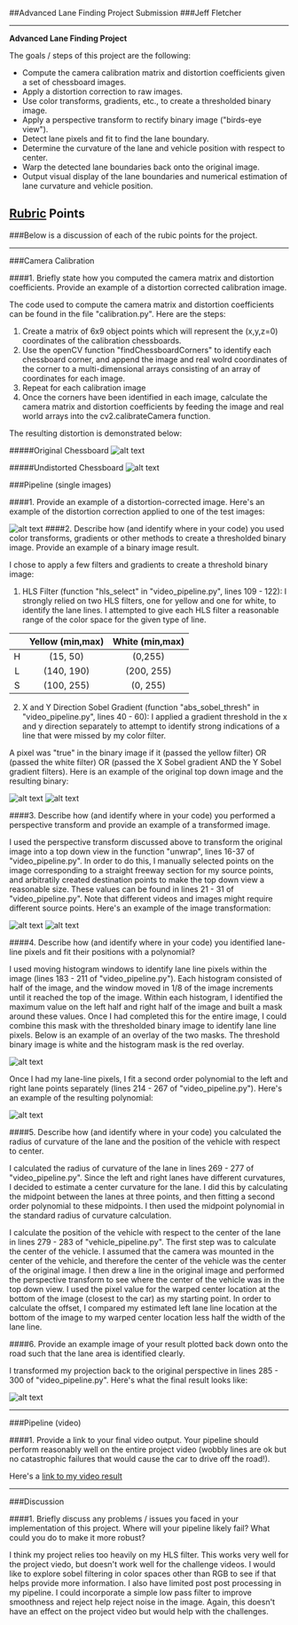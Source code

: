##Advanced Lane Finding Project Submission
###Jeff Fletcher

---

**Advanced Lane Finding Project**

The goals / steps of this project are the following:

* Compute the camera calibration matrix and distortion coefficients given a set of chessboard images.
* Apply a distortion correction to raw images.
* Use color transforms, gradients, etc., to create a thresholded binary image.
* Apply a perspective transform to rectify binary image ("birds-eye view").
* Detect lane pixels and fit to find the lane boundary.
* Determine the curvature of the lane and vehicle position with respect to center.
* Warp the detected lane boundaries back onto the original image.
* Output visual display of the lane boundaries and numerical estimation of lane curvature and vehicle position.

[//]: # (Image References)

[image1]: ./camera_cal/calibration1.jpg "Original Chessboard"
[image2]: ./output_images/test_undist.jpg "Undistorted Chessboard"
[image3]: ./output_images/top_down.jpg "Top Down View"
[image4]: ./output_images/combined_binary.jpg "Binary Mask"
[image5]: ./output_images/original.jpg "Original Image"
[image6]: ./output_images/histogram_mask.jpg "Histogram Mask"
[image7]: ./output_images/curve_fitting.jpg "Curve Fitting"
[image8]: ./output_images/result.jpg "Result"
[video1]: ./output_images/project_video_labeled.mp4 "Video"

## [Rubric](https://review.udacity.com/#!/rubrics/571/view) Points
###Below is a discussion of each of the rubic points for the project.  

---
###Camera Calibration

####1. Briefly state how you computed the camera matrix and distortion coefficients. Provide an example of a distortion corrected calibration image.

The code used to compute the camera matrix and distortion coefficients can be found in the file "calibration.py". Here are the steps:

1. Create a matrix of 6x9 object points which will represent the (x,y,z=0) coordinates of the calibration chessboards.
2. Use the openCV function "findChessboardCorners" to identify each chessboard corner, and append the image and real wolrd coordinates of the corner to a multi-dimensional arrays consisting of an array of coordinates for each image.
3. Repeat for each calibration image
4. Once the corners have been identified in each image, calculate the camera matrix and distortion coefficients by feeding the image and real world arrays into the cv2.calibrateCamera function.

The resulting distortion is demonstrated below:

#####Original Chessboard
![alt text][image1]

#####Undistorted Chessboard
![alt text][image2]

###Pipeline (single images)

####1. Provide an example of a distortion-corrected image.
Here's an example of the distortion correction applied to one of the test images:

![alt text][image3]
####2. Describe how (and identify where in your code) you used color transforms, gradients or other methods to create a thresholded binary image.  Provide an example of a binary image result.

I chose to apply a few filters and gradients to create a threshold binary image:

1. HLS Filter (function "hls_select" in "video_pipeline.py", lines 109 - 122): I strongly relied on two HLS filters, one for yellow and one for white, to identify the lane lines. I attempted to give each HLS filter a reasonable range of the color space for the given type of line.

|   |Yellow (min,max)| White (min,max)| 
|:-:|:--------------:|:--------------:| 
| H | (15, 50)       | (0,255)        | 
| L | (140, 190)     | (200, 255)     |
| S | (100, 255)     | (0, 255)       |

2. X and Y Direction Sobel Gradient (function "abs_sobel_thresh" in "video_pipeline.py", lines 40 - 60): I applied a gradient threshold in the x and y direction separately to attempt to identify strong indications of a line that were missed by my color filter. 

A pixel was "true" in the binary image if it (passed the yellow filter) OR (passed the white filter) OR (passed the X Sobel gradient AND the Y Sobel gradient filters).  Here is an example of the original top down image and the resulting binary:

![alt text][image3]
![alt text][image4]

####3. Describe how (and identify where in your code) you performed a perspective transform and provide an example of a transformed image.

I used the perspective transform discussed above to transform the original image into a top down view in the function "unwrap", lines 16-37 of "video_pipeline.py". In order to do this, I manually selected points on the image corresponding to a straight freeway section for my source points, and arbitratily created destination points to make the top down view a reasonable size. These values can be found in lines 21 - 31 of "video_pipeline.py". Note that different videos and images might require different source points. Here's an example of the image transformation: 

![alt text][image5]
![alt text][image3]

####4. Describe how (and identify where in your code) you identified lane-line pixels and fit their positions with a polynomial?

I used moving histogram windows to identify lane line pixels within the image (lines 183 - 211 of "video_pipeline.py"). Each histogram consisted of half of the image, and the window moved in 1/8 of the image increments until it reached the top of the image. Within each histogram, I identified the maximum value on the left half and right half of the image and built a mask around these values. Once I had completed this for the entire image, I could combine this mask with the thresholded binary image to identify lane line pixels. Below is an example of an overlay of the two masks. The threshold binary image is white and the histogram mask is the red overlay.

![alt text][image6]

Once I had my lane-line pixels, I fit a second order polynomial to the left and right lane points separately (lines 214 - 267 of "video_pipeline.py"). Here's an example of the resulting polynomial:

![alt text][image7]

####5. Describe how (and identify where in your code) you calculated the radius of curvature of the lane and the position of the vehicle with respect to center.

I calculated the radius of curvature of the lane in lines 269 - 277 of "video_pipeline.py". Since the left and right lanes have different curvatures, I decided to estimate a center curvature for the lane. I did this by calculating the midpoint between the lanes at three points, and then fitting a second order polynomial to these midpoints. I then used the midpoint polynomial in the standard radius of curvature calculation.

I calculate the position of the vehicle with respect to the center of the lane in lines 279 - 283 of "vehicle_pipeline.py". The first step was to calculate the center of the vehicle. I assumed that the camera was mounted in the center of the vehicle, and therefore the center of the vehicle was the center of the original image. I then drew a line in the original image and performed the perspective transform to see where the center of the vehicle was in the top down view. I used the pixel value for the warped center location at the bottom of the image (closest to the car) as my starting point. In order to calculate the offset, I compared my estimated left lane line location at the bottom of the image to my warped center location less half the width of the lane line.

####6. Provide an example image of your result plotted back down onto the road such that the lane area is identified clearly.

I transformed my projection back to the original perspective in lines 285 - 300 of "video_pipeline.py". Here's what the final result looks like:

![alt text][image8]

---

###Pipeline (video)

####1. Provide a link to your final video output.  Your pipeline should perform reasonably well on the entire project video (wobbly lines are ok but no catastrophic failures that would cause the car to drive off the road!).

Here's a [link to my video result](./project_video_labeled.mp4)

---

###Discussion

####1. Briefly discuss any problems / issues you faced in your implementation of this project.  Where will your pipeline likely fail?  What could you do to make it more robust?

I think my project relies too heavily on my HLS filter. This works very well for the project viedo, but doesn't work well for the challenge videos. I would like to explore sobel filtering in color spaces other than RGB to see if that helps provide more information. I also have limited post post processing in my pipeline. I could incorporate a simple low pass filter to improve smoothness and reject help reject noise in the image. Again, this doesn't have an effect on the project video but would help with the challenges.


